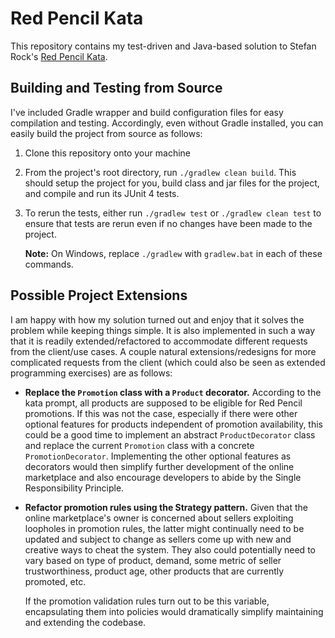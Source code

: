 # Red Pencil Kata #

This repository contains my test-driven and Java-based solution to
Stefan Rock's
[Red Pencil Kata](https://stefanroock.wordpress.com/2011/03/04/red-pencil-code-kata/).

## Building and Testing from Source ##

I've included Gradle wrapper and build configuration files for easy
compilation and testing. Accordingly, even without Gradle installed,
you can easily build the project from source as follows:

  1. Clone this repository onto your machine
  2. From the project's root directory, run `./gradlew clean build`.
     This should setup the project for you, build class and jar files
     for the project, and compile and run its JUnit 4 tests.
  3. To rerun the tests, either run `./gradlew test` or `./gradlew
     clean test` to ensure that tests are rerun even if no changes
     have been made to the project.

     **Note:** On Windows, replace `./gradlew` with `gradlew.bat` in
     each of these commands.

## Possible Project Extensions ##

I am happy with how my solution turned out and enjoy that it solves
the problem while keeping things simple. It is also implemented in
such a way that it is readily extended/refactored to accommodate
different requests from the client/use cases. A couple natural
extensions/redesigns for more complicated requests from the client
(which could also be seen as extended programming exercises) are as
follows:

  * **Replace the `Promotion` class with a `Product` decorator.**
    According to the kata prompt, all products are supposed to be
    eligible for Red Pencil promotions. If this was not the case,
    especially if there were other optional features for products
    independent of promotion availability, this could be a good time
    to implement an abstract `ProductDecorator` class and replace the
    current `Promotion` class with a concrete
    `PromotionDecorator`. Implementing the other optional features as
    decorators would then simplify further development of the online
    marketplace and also encourage developers to abide by the Single
    Responsibility Principle.
  * **Refactor promotion rules using the Strategy pattern.** Given
    that the online marketplace's owner is concerned about sellers
    exploiting loopholes in promotion rules, the latter might
    continually need to be updated and subject to change as sellers
    come up with new and creative ways to cheat the system. They also
    could potentially need to vary based on type of product, demand,
    some metric of seller trustworthiness, product age, other products
    that are currently promoted, etc.

    If the promotion validation rules turn out to be this variable,
    encapsulating them into policies would dramatically simplify
    maintaining and extending the codebase.
